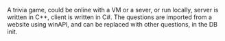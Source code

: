 A trivia game, could be online with a VM or a sever, or run locally, server is written in C++, client is written in C#.
The questions are imported from a website using winAPI, and can be replaced with other questions, in the DB init.
